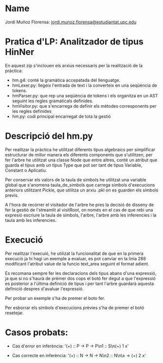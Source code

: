 # Name 

Jordi Muñoz Florensa: jordi.munoz.florensa@estudiantat.upc.edu

# Pratica d'LP: Analitzador de tipus HinNer

En aquest zip s'inclouen els arxius necessaris per la realització de la 
pràctica:
- hm.g4: conté la gramàtica accepatada del llenguatge.
- hmLexer.py: llegeix l'entrada de text i la converteix en una seqüència de tokens.
- hmParser.py: que rep una seqüència de tokens i els organitza en un AST seguint les regles gramaticals definides.
- hmVisitor.py: que s'encarrega de definir els mètodes corresponents per les regles definides
- hm.py: codi principal encarregat de tota la gestió

# Descripció del hm.py

Per realitzar la pràctica he utilitzat diferents tipus algebraics per
simplificar estructurar de millor manera els diferents components que 
s'utilitzen, per fer l'arbre he utilitzat una classe Node que entre altres,
conté un atribut que guarda el tipus amb un tipus Type que pot ser tant de
tipus Variable, Constant o Aplicatiu.

Per conservar els valors de la taula de simbols he utilitzat una variable 
global que s'anomena taula_de_simbols que carrega símbols d'execucions 
anteriors utilitzant Pickle, que utilitza un arxiu .pkl on es guarden els 
símbols previs.

A l'hora de recórrer el visitador de l'arbre he pres la decisió de disseny
de fer la gestió de l'streamlit al visitRoot, on només en el cas de que rebi
una expresió escriure la taula de símbols, l'arbre, l'arbre amb les inferencies
i la taula amb les inferencies.

# Execució

Per realitzar l'execuió, he utilizat la funcionalitat de que en la primera 
execució ja hi hagi un exemple a evaluar, es pot canviar en la linia 288
modificant l'atribut value de la funcio text_area seguint el format adient.

Es recomana sempre fer les declaracions dels tipus abans d'una expressió, ja
que si no s'haurà de prèmer dos cops el botó fer degut a que l'expressió es
posterior a l'última definició de tipus i per tant l'arbre guardarà aquesta
definició despres d'avaluar l'expressió.

Per probar un exemple s'ha de premer el boto fer.

Per esborrar els símbols d'execucions prèvies s'ha de premer el botó resetejar.

# Casos probats:

- Cas d'error en inferència: '(+) :: P -> P -> P\n1 :: S\n(+) 1 x'

- Cas correcte en inferència: '(+) :: N -> N -> N\n2 :: N\n\\x -> (+) 2 x'